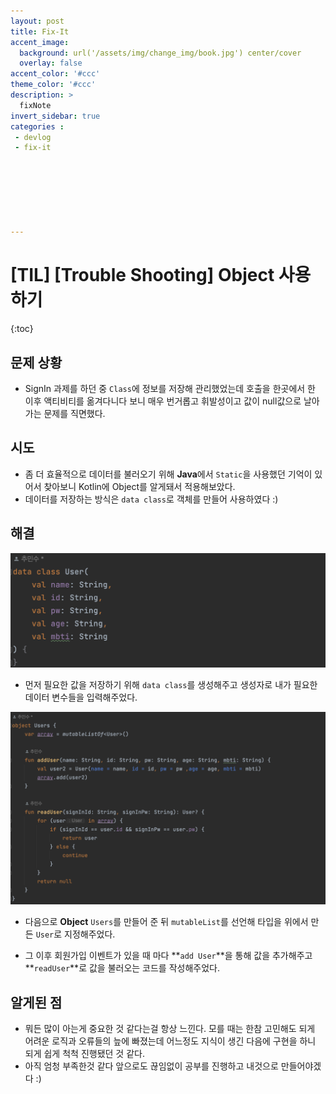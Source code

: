 ```yaml
---
layout: post
title: Fix-It
accent_image: 
  background: url('/assets/img/change_img/book.jpg') center/cover
  overlay: false
accent_color: '#ccc'
theme_color: '#ccc'
description: >
  fixNote
invert_sidebar: true
categories :
 - devlog
 - fix-it







---
```


# [TIL] [Trouble Shooting] Object 사용하기

{:toc}

## 문제 상황

- SignIn 과제를 하던 중 `Class`에 정보를 저장해 관리했었는데 호출을 한곳에서 한 이후 액티비티를 옮겨다니다 보니 매우 번거롭고 휘발성이고 값이 null값으로 날아가는 문제를 직면했다.

## 시도 

- 좀 더 효율적으로 데이터를 불러오기 위해 **Java**에서 `Static`을 사용했던 기억이 있어서 찾아보니
  Kotlin에 Object를 알게돼서 적용해보았다.
- 데이터를 저장하는 방식은 `data class`로 객체를 만들어 사용하였다 :)

## 해결

![image-20230803163414665](../../../assets/img/blog/image-20230803163414665.png)

- 먼저 필요한 값을 저장하기 위해 `data class`를 생성해주고 생성자로 내가 필요한 데이터 변수들을  입력해주었다.

![image-20230803163621330](../../../assets/img/blog/image-20230803163621330.png)

- 다음으로 **Object** `Users`를 만들어 준 뒤 `mutableList`를 선언해 타입을 위에서 만든 `User`로 지정해주었다.

- 그 이후 회원가입 이벤트가 있을 때 마다 **`add User`**을 통해 값을 추가해주고 **`readUser`**로 값을 불러오는 코드를 작성해주었다.

## 알게된 점

- 뭐든 많이 아는게 중요한 것 같다는걸 항상 느낀다. 모를 때는 한참 고민해도 되게 어려운 로직과 오류들의 늪에 빠졌는데 어느정도 지식이 생긴 다음에 구현을 하니 되게 쉽게 척척 진행됐던 것 같다.
- 아직 엄청 부족한것 같다 앞으로도 끊임없이 공부를 진행하고 내것으로 만들어야겠다 :)